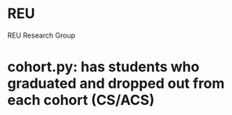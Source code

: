 # REU
REU Research Group
# cohort.py: has students who graduated and dropped out from each cohort (CS/ACS)

